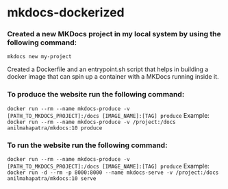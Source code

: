 # mkdocs-dockerized

### Created a new MKDocs project in my local system by using the following command:
`mkdocs new my-project`

Created a Dockerfile and an entrypoint.sh script that helps in building a docker image that can spin up a container with a MKDocs running inside it.

### To produce the website run the following command:
`docker run --rm --name mkdocs-produce -v [PATH_TO_MKDOCS_PROJECT]:/docs [IMAGE_NAME]:[TAG] produce`
Example: `docker run --rm --name mkdocs-produce -v /project:/docs anilmahapatra/mkdocs:10 produce`

### To run the website run the following command:
`docker run --rm --name mkdocs-produce -v [PATH_TO_MKDOCS_PROJECT]:/docs [IMAGE_NAME]:[TAG] produce`
Example: `docker run -d --rm -p 8000:8000 --name mkdocs-serve -v /project:/docs anilmahapatra/mkdocs:10 serve`
